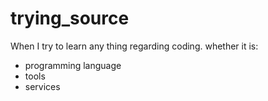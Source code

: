 # trying_source
When I try to learn any thing regarding coding.
whether it is:
- programming language 
- tools
- services

